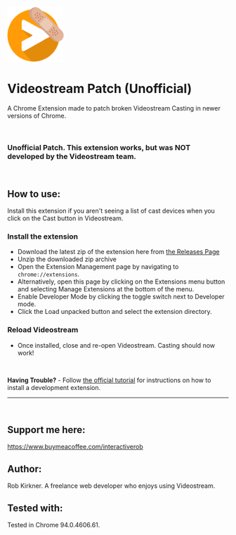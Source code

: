 ![Videostream icon with a bandaid](https://github.com/interactiveRob/videostream-patch/blob/master/icon128.png?raw=true)

# Videostream Patch (Unofficial)
A Chrome Extension made to patch broken Videostream Casting in newer versions of Chrome.

<br/>

### Unofficial Patch. This extension works, but was NOT developed by the Videostream team. 

<br/>

## How to use:
Install this extension if you aren't seeing a list of cast devices when you click on the Cast button in Videostream. 

### Install the extension
- Download the latest zip of the extension here from [the Releases Page](https://github.com/interactiveRob/videostream-patch/releases)
- Unzip the downloaded zip archive
- Open the Extension Management page by navigating to `chrome://extensions`.
- Alternatively, open this page by clicking on the Extensions menu button and selecting Manage Extensions at the bottom of the menu.
- Enable Developer Mode by clicking the toggle switch next to Developer mode.
- Click the Load unpacked button and select the extension directory.

### Reload Videostream
- Once installed, close and re-open Videostream. Casting should now work!

<br/>

**Having Trouble?** - Follow [the official tutorial][chrome-extension-installation] for instructions on how to install a development extension.
<br/>

----- 

<br/>

## Support me here:
https://www.buymeacoffee.com/interactiverob

## Author: 
Rob Kirkner. A freelance web developer who enjoys using Videostream.

## Tested with:
Tested in Chrome 94.0.4606.61.

[chrome-extension-installation]: https://developer.chrome.com/extensions/getstarted